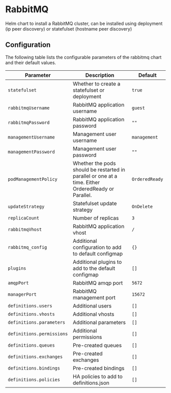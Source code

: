 # RabbitMQ
Helm chart to install a RabbitMQ cluster, can be installed using deployment (ip peer discovery) or statefulset (hostname peer discovery)

## Configuration

The following table lists the configurable parameters of the rabbitmq chart and their default values.

| Parameter | Description | Default |
| --------- | ----------- | ------- |
| `statefulset` | Whether to create a statefulset or deployment | `true` |
| `rabbitmqUsername` | RabbitMQ application username | `guest` |
| `rabbitmqPassword` | RabbitMQ application password | `""` |
| `managementUsername` | Management user username | `management` |
| `managementPassword` | Management user password | `""` |
| `podManagementPolicy` | Whether the pods should be restarted in parallel or one at a time. Either OrderedReady or Parallel. | `OrderedReady` |
| `updateStrategy` | Statefulset update strategy | `OnDelete` |
| `replicaCount` | Number of replicas | `3` |
| `rabbitmqVhost` | RabbitMQ application vhost | `/` |
| `rabbitmq_config` | Additional configuration to add to default configmap | `{}` |
| `plugins` | Additional plugins to add to the default configmap | `[]` |
| `amqpPort` | RabbitMQ amqp port | `5672` |
| `managerPort` | RabbitMQ management port | `15672` |
| `definitions.users` | Additional users | `[]` |
| `definitions.vhosts` | Additional vhosts | `[]` |
| `definitions.parameters` | Additional parameters | `[]` |
| `definitions.permissions` | Additional permissions | `[]` |
| `definitions.queues` | Pre-created queues | `[]` |
| `definitions.exchanges` | Pre-created exchanges | `[]` |
| `definitions.bindings` | Pre-created bindings | `[]` |
| `definitions.policies` | HA policies to add to definitions.json | `[]` |
